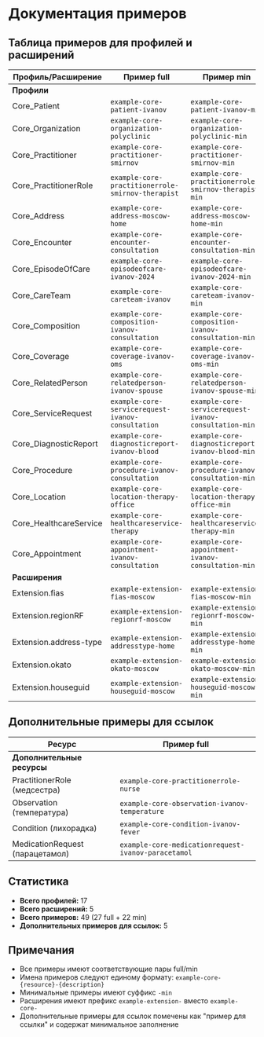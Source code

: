 # Документация примеров

## Таблица примеров для профилей и расширений

| Профиль/Расширение | Пример full | Пример min |
|-------------------|-------------|------------|
| **Профили** |
| Core_Patient | `example-core-patient-ivanov` | `example-core-patient-ivanov-min` |
| Core_Organization | `example-core-organization-polyclinic` | `example-core-organization-polyclinic-min` |
| Core_Practitioner | `example-core-practitioner-smirnov` | `example-core-practitioner-smirnov-min` |
| Core_PractitionerRole | `example-core-practitionerrole-smirnov-therapist` | `example-core-practitionerrole-smirnov-therapist-min` |
| Core_Address | `example-core-address-moscow-home` | `example-core-address-moscow-home-min` |
| Core_Encounter | `example-core-encounter-consultation` | `example-core-encounter-consultation-min` |
| Core_EpisodeOfCare | `example-core-episodeofcare-ivanov-2024` | `example-core-episodeofcare-ivanov-2024-min` |
| Core_CareTeam | `example-core-careteam-ivanov` | `example-core-careteam-ivanov-min` |
| Core_Composition | `example-core-composition-ivanov-consultation` | `example-core-composition-ivanov-consultation-min` |
| Core_Coverage | `example-core-coverage-ivanov-oms` | `example-core-coverage-ivanov-oms-min` |
| Core_RelatedPerson | `example-core-relatedperson-ivanov-spouse` | `example-core-relatedperson-ivanov-spouse-min` |
| Core_ServiceRequest | `example-core-servicerequest-ivanov-consultation` | `example-core-servicerequest-ivanov-consultation-min` |
| Core_DiagnosticReport | `example-core-diagnosticreport-ivanov-blood` | `example-core-diagnosticreport-ivanov-blood-min` |
| Core_Procedure | `example-core-procedure-ivanov-consultation` | `example-core-procedure-ivanov-consultation-min` |
| Core_Location | `example-core-location-therapy-office` | `example-core-location-therapy-office-min` |
| Core_HealthcareService | `example-core-healthcareservice-therapy` | `example-core-healthcareservice-therapy-min` |
| Core_Appointment | `example-core-appointment-ivanov-consultation` | `example-core-appointment-ivanov-consultation-min` |
| **Расширения** |
| Extension.fias | `example-extension-fias-moscow` | `example-extension-fias-moscow-min` |
| Extension.regionRF | `example-extension-regionrf-moscow` | `example-extension-regionrf-moscow-min` |
| Extension.address-type | `example-extension-addresstype-home` | `example-extension-addresstype-home-min` |
| Extension.okato | `example-extension-okato-moscow` | `example-extension-okato-moscow-min` |
| Extension.houseguid | `example-extension-houseguid-moscow` | `example-extension-houseguid-moscow-min` |

## Дополнительные примеры для ссылок

| Ресурс | Пример full |
|--------|-------------|
| **Дополнительные ресурсы** |
| PractitionerRole (медсестра) | `example-core-practitionerrole-nurse` |
| Observation (температура) | `example-core-observation-ivanov-temperature` |
| Condition (лихорадка) | `example-core-condition-ivanov-fever` |
| MedicationRequest (парацетамол) | `example-core-medicationrequest-ivanov-paracetamol` |

## Статистика

- **Всего профилей:** 17
- **Всего расширений:** 5
- **Всего примеров:** 49 (27 full + 22 min)
- **Дополнительных примеров для ссылок:** 5

## Примечания

- Все примеры имеют соответствующие пары full/min
- Имена примеров следуют единому формату: `example-core-{resource}-{description}`
- Минимальные примеры имеют суффикс `-min`
- Расширения имеют префикс `example-extension-` вместо `example-core-`
- Дополнительные примеры для ссылок помечены как "пример для ссылки" и содержат минимальное заполнение 